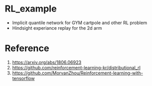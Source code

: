 # RL_example

- Implicit quantile network for GYM cartpole and other RL problem
- Hindsight experiance replay for the 2d arm

# Reference

1. https://arxiv.org/abs/1806.06923
2. https://github.com/reinforcement-learning-kr/distributional_rl
3. https://github.com/MorvanZhou/Reinforcement-learning-with-tensorflow
